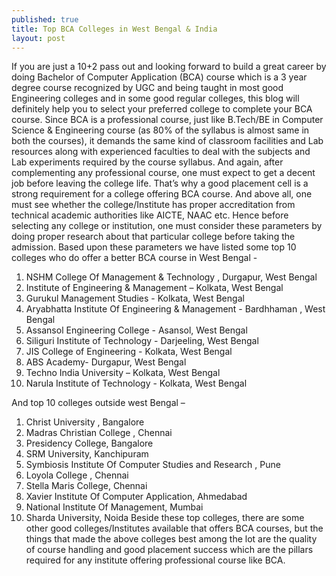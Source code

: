 ```yaml
---
published: true
title: Top BCA Colleges in West Bengal & India
layout: post
---
```


If you are just a 10+2 pass out and looking forward to build a great career by doing Bachelor of Computer Application (BCA) course which is a 3 year degree course recognized by UGC and being taught in most good Engineering colleges and in some good regular colleges, this blog will definitely help you to select your preferred college to complete your BCA course. 
Since BCA is a professional course, just like B.Tech/BE in Computer Science & Engineering course (as 80% of the syllabus is almost same in both the courses), it demands the same kind of classroom facilities and Lab resources along with experienced faculties to deal with the subjects and Lab experiments required by the  course syllabus.  And again, after complementing any professional course, one must expect to get a decent job before leaving the college life. That’s why a good placement cell is a strong requirement for a college offering BCA course. And above all, one must see whether the college/Institute has proper accreditation from technical academic authorities like AICTE, NAAC etc. 
Hence before selecting any college or institution, one must consider these parameters by doing proper research about that particular college before taking the admission.
Based upon these parameters we have listed some top 10 colleges who do offer a better BCA course in West Bengal -
1.	NSHM College Of Management & Technology , Durgapur, West Bengal
2.	Institute of Engineering & Management – Kolkata, West Bengal
3.	Gurukul Management Studies - Kolkata, West Bengal
4.	Aryabhatta Institute Of Engineering & Management - Bardhhaman , West Bengal
5.	Assansol Engineering College - Asansol, West Bengal
6.	Siliguri Institute of Technology - Darjeeling, West Bengal
7.	JIS College of Engineering - Kolkata, West Bengal
8.	ABS Academy- Durgapur, West Bengal
9.	Techno India University – Kolkata, West Bengal
10.	Narula Institute of Technology - Kolkata, West Bengal

And top 10 colleges outside west Bengal –
1.	Christ University , Bangalore
2.	Madras Christian College , Chennai
3.	Presidency College, Bangalore
4.	SRM University, Kanchipuram
5.	Symbiosis Institute Of Computer Studies and Research , Pune
6.	Loyola College , Chennai
7.	Stella Maris College, Chennai
8.	Xavier Institute Of Computer Application, Ahmedabad
9.	National Institute Of Management, Mumbai
10.	Sharda University, Noida
Beside these top colleges, there are some other good colleges/Institutes available that offers BCA courses, but the things that made the above colleges best among the lot are the quality of course handling and good placement success which are the pillars required for any institute offering professional course like BCA. 

